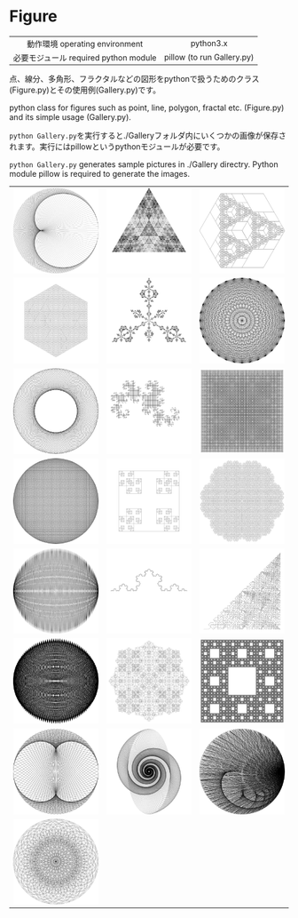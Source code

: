 # Figure

| | |
|:-----------:|:------------:|
| 動作環境 operating environment | python3.x |
| 必要モジュール required python module | pillow (to run Gallery.py) |


点、線分、多角形、フラクタルなどの図形をpythonで扱うためのクラス(Figure.py)とその使用例(Gallery.py)です。

python class for figures such as point, line, polygon, fractal etc. (Figure.py) and its simple usage (Gallery.py).

`python Gallery.py`を実行すると./Galleryフォルダ内にいくつかの画像が保存されます。実行にはpillowというpythonモジュールが必要です。

`python Gallery.py` generates sample pictures in ./Gallery directry. Python module pillow is required to generate the images.

||||
|---|---|---|
|![](Gallery2D/Cardioid.jpg)|![](Gallery2D/Carpet.jpg)|![](Gallery2D/Cell.jpg)|
|![](Gallery2D/City.jpg)|![](Gallery2D/CrystalTriangle.jpg)|![](Gallery2D/Diamond.jpg)|
|![](Gallery2D/Donuts.jpg)|![](Gallery2D/DragonCurve.jpg)|![](Gallery2D/ExpandingCarpet.jpg)|
|![](Gallery2D/Flower.jpg)|![](Gallery2D/HandWriteSquare.jpg)|![](Gallery2D/Honeycomb.jpg)|
|![](Gallery2D/JumpRope.jpg)|![](Gallery2D/KochCurve.jpg)|![](Gallery2D/OneLineSweeping.jpg)|
|![](Gallery2D/PineCone.jpg)|![](Gallery2D/Shield.jpg)|![](Gallery2D/SierpinskiCarpet.jpg)|
|![](Gallery2D/Thirdioid.jpg)|![](Gallery2D/Tornado.jpg)|![](Gallery2D/Waves.jpg)|
|![](Gallery2D/Wire.jpg)|||
